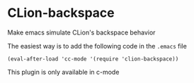 # CLion-backspace
Make emacs simulate CLion's backspace behavior

The easiest way is to add the following code in the `.emacs` file

```elisp
(eval-after-load 'cc-mode '(require 'clion-backspace))
```
This plugin is only available in c-mode
